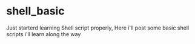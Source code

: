 # shell_basic
Just starterd learning Shell script properly, Here i'll post some basic shell scripts i'll learn along the way
